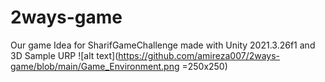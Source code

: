 # 2ways-game
Our game Idea for SharifGameChallenge made with Unity 2021.3.26f1 and 3D Sample URP
![alt text](https://github.com/amireza007/2ways-game/blob/main/Game_Environment.png =250x250)
